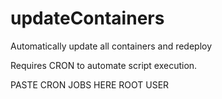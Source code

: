 # updateContainers
 Automatically update all containers and redeploy

 Requires CRON to automate script execution. 

PASTE CRON JOBS HERE
ROOT
USER
